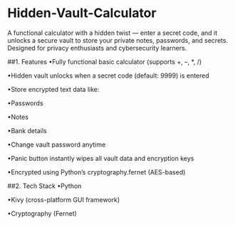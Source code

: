 # Hidden-Vault-Calculator
A functional calculator with a hidden twist — enter a secret code, and it unlocks a secure vault to store your private notes, passwords, and secrets. Designed for privacy enthusiasts and cybersecurity learners.

##1. Features
•Fully functional basic calculator (supports +, –, *, /)

•Hidden vault unlocks when a secret code (default: 9999) is entered

•Store encrypted text data like:

•Passwords

•Notes

•Bank details

•Change vault password anytime

•Panic button instantly wipes all vault data and encryption keys

•Encrypted using Python’s cryptography.fernet (AES-based)

##2. Tech Stack
•Python

•Kivy (cross-platform GUI framework)

•Cryptography (Fernet)

